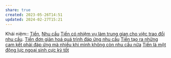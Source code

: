 ```yaml
---
share: true
created: 2023-05-26T14:51
updated: 2024-02-27T15:21
---
```

Khái niệm:: [Tiền](../../../%CE%9E%20Kh%C3%A1i%20ni%E1%BB%87m/Ti%E1%BB%81n.md), [Nhu cầu](Nhu%20c%E1%BA%A7u.md)
[Tiền có nhiệm vụ làm trung gian cho việc trao đổi nhu cầu](./Ti%E1%BB%81n%20c%C3%B3%20nhi%E1%BB%87m%20v%E1%BB%A5%20l%C3%A0m%20trung%20gian%20cho%20vi%E1%BB%87c%20trao%20%C4%91%E1%BB%95i%20nhu%20c%E1%BA%A7u.md). [Tiền đơn giản hoá quá trình đáp ứng nhu cầu](./Ti%E1%BB%81n%20%C4%91%C6%A1n%20gi%E1%BA%A3n%20ho%C3%A1%20qu%C3%A1%20tr%C3%ACnh%20%C4%91%C3%A1p%20%E1%BB%A9ng%20nhu%20c%E1%BA%A7u.md)
[Tiền tạo ra những cam kết phải đáp ứng mà nhiều khi mình không còn nhu cầu nữa](./Ti%E1%BB%81n%20t%E1%BA%A1o%20ra%20nh%E1%BB%AFng%20cam%20k%E1%BA%BFt%20ph%E1%BA%A3i%20%C4%91%C3%A1p%20%E1%BB%A9ng%20m%C3%A0%20nhi%E1%BB%81u%20khi%20m%C3%ACnh%20kh%C3%B4ng%20c%C3%B2n%20nhu%20c%E1%BA%A7u%20n%E1%BB%AFa.md) 
[Tiền là một động lực ngoại sinh cực kỳ tốt](./Ti%E1%BB%81n%20l%C3%A0%20m%E1%BB%99t%20%C4%91%E1%BB%99ng%20l%E1%BB%B1c%20ngo%E1%BA%A1i%20sinh%20c%E1%BB%B1c%20k%E1%BB%B3%20t%E1%BB%91t.md) 
